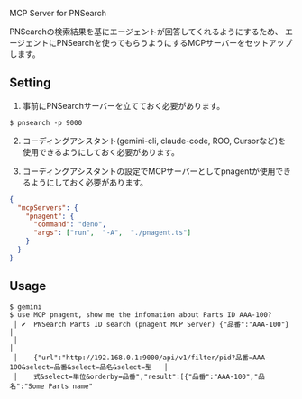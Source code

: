 MCP Server for PNSearch

PNSearchの検索結果を基にエージェントが回答してくれるようにするため、
エージェントにPNSearchを使ってもらうようにするMCPサーバーをセットアップします。

## Setting

1. 事前にPNSearchサーバーを立てておく必要があります。

```
$ pnsearch -p 9000
```

2. コーディングアシスタント(gemini-cli, claude-code, ROO, Cursorなど)を使用できるようにしておく必要があります。

3. コーディングアシスタントの設定でMCPサーバーとしてpnagentが使用できるようにしておく必要があります。

```json:.gemini/settings.json
{
  "mcpServers": {
    "pnagent": {
      "command": "deno",
      "args": ["run",  "-A",  "./pnagent.ts"]
    }
  }
}
```

## Usage

```
$ gemini
$ use MCP pnagent, show me the infomation about Parts ID AAA-100?
 │ ✔  PNSearch Parts ID search (pnagent MCP Server) {"品番":"AAA-100"}                                      │
 │                                                                                                          │
 │    {"url":"http://192.168.0.1:9000/api/v1/filter/pid?品番=AAA-100&select=品番&select=品名&select=型   │
 │    式&select=単位&orderby=品番","result":[{"品番":"AAA-100","品名":"Some Parts name"
```
